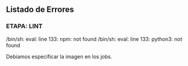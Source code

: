 ## Listado de Errores
### ETAPA: LINT
/bin/sh: eval: line 133: npm: not found
/bin/sh: eval: line 133: python3: not found

Debiamos especificar la imagen en los jobs.
